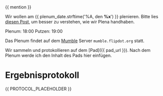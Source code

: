 {{ mention }}

Wir wollen am {{ plenum_date.strftime('%A, den **%x**') }} plenieren. Bitte lies [diesen Post](https://forum.flipdot.org/t/wie-funktioniert-ein-plenum/933), um besser zu verstehen, wie wir Plena handhaben.

Plenum: 18:00
Putzen: 19:00

Das Plenum findet auf dem [Mumble](https://www.mumble.info/) Server `mumble.flipdot.org` statt.

Wir sammeln und protokollieren auf dem [Pad]({{ pad_url }}). Nach dem Plenum werde ich den Inhalt des Pads hier einfügen. 

# Ergebnisprotokoll

{{ PROTOCOL_PLACEHOLDER }}
